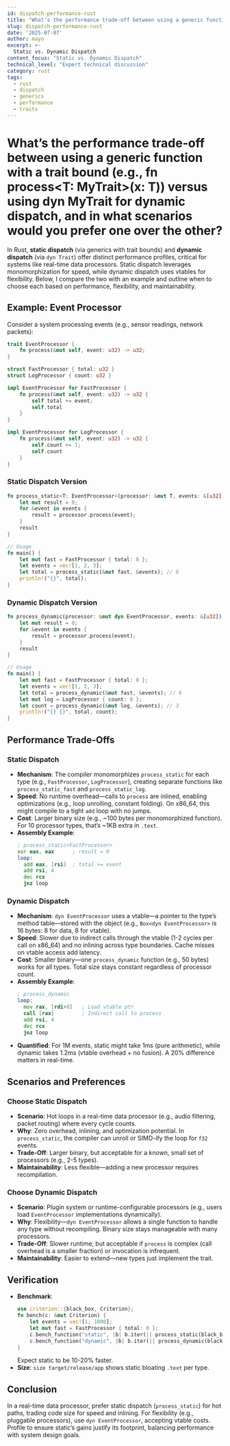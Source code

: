 ```yaml
---
id: dispatch-performance-rust
title: "What’s the performance trade-off between using a generic function with a trait bound (e.g., fn process<T: MyTrait>(x: T)) versus using dyn MyTrait for dynamic dispatch, and in what scenarios would you prefer one over the other?"
slug: dispatch-performance-rust
date: '2025-07-07'
author: mayo
excerpt: >-
  Static vs. Dynamic Dispatch
content_focus: "Static vs. Dynamic Dispatch"
technical_level: "Expert technical discussion"
category: rust
tags:
  - rust
  - dispatch
  - generics
  - performance
  - traits
---
```


# What’s the performance trade-off between using a generic function with a trait bound (e.g., fn process<T: MyTrait>(x: T)) versus using dyn MyTrait for dynamic dispatch, and in what scenarios would you prefer one over the other?

In Rust, **static dispatch** (via generics with trait bounds) and **dynamic dispatch** (via `dyn Trait`) offer distinct performance profiles, critical for systems like real-time data processors. Static dispatch leverages monomorphization for speed, while dynamic dispatch uses vtables for flexibility. Below, I compare the two with an example and outline when to choose each based on performance, flexibility, and maintainability.

## Example: Event Processor

Consider a system processing events (e.g., sensor readings, network packets):

```rust
trait EventProcessor {
    fn process(&mut self, event: u32) -> u32;
}

struct FastProcessor { total: u32 }
struct LogProcessor { count: u32 }

impl EventProcessor for FastProcessor {
    fn process(&mut self, event: u32) -> u32 {
        self.total += event;
        self.total
    }
}

impl EventProcessor for LogProcessor {
    fn process(&mut self, event: u32) -> u32 {
        self.count += 1;
        self.count
    }
}
```

### Static Dispatch Version

```rust
fn process_static<T: EventProcessor>(processor: &mut T, events: &[u32]) -> u32 {
    let mut result = 0;
    for &event in events {
        result = processor.process(event);
    }
    result
}

// Usage
fn main() {
    let mut fast = FastProcessor { total: 0 };
    let events = vec![1, 2, 3];
    let total = process_static(&mut fast, &events); // 6
    println!("{}", total);
}
```

### Dynamic Dispatch Version

```rust
fn process_dynamic(processor: &mut dyn EventProcessor, events: &[u32]) -> u32 {
    let mut result = 0;
    for &event in events {
        result = processor.process(event);
    }
    result
}

// Usage
fn main() {
    let mut fast = FastProcessor { total: 0 };
    let events = vec![1, 2, 3];
    let total = process_dynamic(&mut fast, &events); // 6
    let mut log = LogProcessor { count: 0 };
    let count = process_dynamic(&mut log, &events); // 3
    println!("{} {}", total, count);
}
```

## Performance Trade-Offs

### Static Dispatch

- **Mechanism**: The compiler monomorphizes `process_static` for each type (e.g., `FastProcessor`, `LogProcessor`), creating separate functions like `process_static_fast` and `process_static_log`.
- **Speed**: No runtime overhead—calls to `process` are inlined, enabling optimizations (e.g., loop unrolling, constant folding). On x86_64, this might compile to a tight `add` loop with no jumps.
- **Cost**: Larger binary size (e.g., ~100 bytes per monomorphized function). For 10 processor types, that’s ~1KB extra in `.text`.
- **Assembly Example**:
  ```asm
  ; process_static<FastProcessor>
  xor eax, eax      ; result = 0
  loop:
    add eax, [rsi]  ; total += event
    add rsi, 4
    dec rcx
    jnz loop
  ```

### Dynamic Dispatch

- **Mechanism**: `dyn EventProcessor` uses a vtable—a pointer to the type’s method table—stored with the object (e.g., `Box<dyn EventProcessor>` is 16 bytes: 8 for data, 8 for vtable).
- **Speed**: Slower due to indirect calls through the vtable (1-2 cycles per call on x86_64) and no inlining across type boundaries. Cache misses on vtable access add latency.
- **Cost**: Smaller binary—one `process_dynamic` function (e.g., 50 bytes) works for all types. Total size stays constant regardless of processor count.
- **Assembly Example**:
  ```asm
  ; process_dynamic
  loop:
    mov rax, [rdi+8]   ; Load vtable ptr
    call [rax]         ; Indirect call to process
    add rsi, 4
    dec rcx
    jnz loop
  ```
- **Quantified**: For 1M events, static might take 1ms (pure arithmetic), while dynamic takes 1.2ms (vtable overhead + no fusion). A 20% difference matters in real-time.

## Scenarios and Preferences

### Choose Static Dispatch

- **Scenario**: Hot loops in a real-time data processor (e.g., audio filtering, packet routing) where every cycle counts.
- **Why**: Zero overhead, inlining, and optimization potential. In `process_static`, the compiler can unroll or SIMD-ify the loop for `f32` events.
- **Trade-Off**: Larger binary, but acceptable for a known, small set of processors (e.g., 2-5 types).
- **Maintainability**: Less flexible—adding a new processor requires recompilation.

### Choose Dynamic Dispatch

- **Scenario**: Plugin system or runtime-configurable processors (e.g., users load `EventProcessor` implementations dynamically).
- **Why**: Flexibility—`dyn EventProcessor` allows a single function to handle any type without recompiling. Binary size stays manageable with many processors.
- **Trade-Off**: Slower runtime, but acceptable if `process` is complex (call overhead is a smaller fraction) or invocation is infrequent.
- **Maintainability**: Easier to extend—new types just implement the trait.

## Verification

- **Benchmark**:
  ```rust
  use criterion::{black_box, Criterion};
  fn bench(c: &mut Criterion) {
      let events = vec![1; 1000];
      let mut fast = FastProcessor { total: 0 };
      c.bench_function("static", |b| b.iter(|| process_static(black_box(&mut fast), black_box(&events))));
      c.bench_function("dynamic", |b| b.iter(|| process_dynamic(black_box(&mut fast), black_box(&events))));
  }
  ```
  Expect static to be 10-20% faster.
- **Size**: `size target/release/app` shows static bloating `.text` per type.

## Conclusion

In a real-time data processor, prefer static dispatch (`process_static`) for hot paths, trading code size for speed and inlining. For flexibility (e.g., pluggable processors), use `dyn EventProcessor`, accepting vtable costs. Profile to ensure static’s gains justify its footprint, balancing performance with system design goals.
